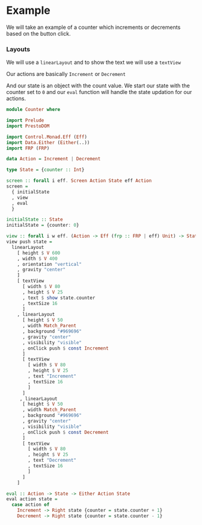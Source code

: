 # Example

We will take an example of a counter which increments or decrements based on the button click.



### Layouts

We will use a `linearLayout` and to show the text we will use a `textView`

Our actions are basically `Increment` or `Decrement`

And our state is an object with the count value. We start our state with the counter set to `0` and our `eval` function will handle the state updation for our actions.



```haskell
module Counter where

import Prelude
import PrestoDOM

import Control.Monad.Eff (Eff)
import Data.Either (Either(..))
import FRP (FRP)

data Action = Increment | Decrement

type State = {counter :: Int}

screen :: forall i eff. Screen Action State eff Action
screen =
  { initialState
  , view
  , eval
  }

initialState :: State
initialState = {counter: 0}

view :: forall i w eff. (Action -> Eff (frp :: FRP | eff) Unit) -> State -> PrestoDOM Action w
view push state =
  linearLayout
    [ height $ V 600
    , width $ V 400
    , orientation "vertical"
    , gravity "center"
    ]
    [ textView
      [ width $ V 80
      , height $ V 25
      , text $ show state.counter
      , textSize 16
      ]
    , linearLayout
      [ height $ V 50
      , width Match_Parent
      , background "#969696"
      , gravity "center"
      , visibility "visible"
      , onClick push $ const Increment
      ]
      [ textView
        [ width $ V 80
        , height $ V 25
        , text "Increment"
        , textSize 16
        ]
      ]
     , linearLayout
      [ height $ V 50
      , width Match_Parent
      , background "#969696"
      , gravity "center"
      , visibility "visible"
      , onClick push $ const Decrement
      ]
      [ textView
        [ width $ V 80
        , height $ V 25
        , text "Decrement"
        , textSize 16
        ]
      ]
    ]

eval :: Action -> State -> Either Action State
eval action state =
  case action of
    Increment -> Right state {counter = state.counter + 1}
    Decrement -> Right state {counter = state.counter - 1}
```



